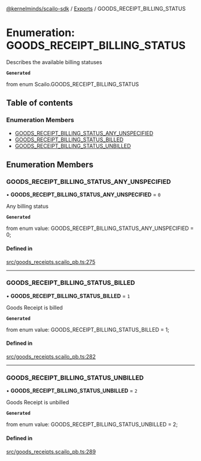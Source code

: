 [@kernelminds/scailo-sdk](../README.md) / [Exports](../modules.md) / GOODS\_RECEIPT\_BILLING\_STATUS

# Enumeration: GOODS\_RECEIPT\_BILLING\_STATUS

Describes the available billing statuses

**`Generated`**

from enum Scailo.GOODS_RECEIPT_BILLING_STATUS

## Table of contents

### Enumeration Members

- [GOODS\_RECEIPT\_BILLING\_STATUS\_ANY\_UNSPECIFIED](GOODS_RECEIPT_BILLING_STATUS.md#goods_receipt_billing_status_any_unspecified)
- [GOODS\_RECEIPT\_BILLING\_STATUS\_BILLED](GOODS_RECEIPT_BILLING_STATUS.md#goods_receipt_billing_status_billed)
- [GOODS\_RECEIPT\_BILLING\_STATUS\_UNBILLED](GOODS_RECEIPT_BILLING_STATUS.md#goods_receipt_billing_status_unbilled)

## Enumeration Members

### GOODS\_RECEIPT\_BILLING\_STATUS\_ANY\_UNSPECIFIED

• **GOODS\_RECEIPT\_BILLING\_STATUS\_ANY\_UNSPECIFIED** = ``0``

Any billing status

**`Generated`**

from enum value: GOODS_RECEIPT_BILLING_STATUS_ANY_UNSPECIFIED = 0;

#### Defined in

[src/goods_receipts.scailo_pb.ts:275](https://github.com/scailo/ts-sdk/blob/c10a36b57201dfa5903d4b53efa1e62aa6208936/src/goods_receipts.scailo_pb.ts#L275)

___

### GOODS\_RECEIPT\_BILLING\_STATUS\_BILLED

• **GOODS\_RECEIPT\_BILLING\_STATUS\_BILLED** = ``1``

Goods Receipt is billed

**`Generated`**

from enum value: GOODS_RECEIPT_BILLING_STATUS_BILLED = 1;

#### Defined in

[src/goods_receipts.scailo_pb.ts:282](https://github.com/scailo/ts-sdk/blob/c10a36b57201dfa5903d4b53efa1e62aa6208936/src/goods_receipts.scailo_pb.ts#L282)

___

### GOODS\_RECEIPT\_BILLING\_STATUS\_UNBILLED

• **GOODS\_RECEIPT\_BILLING\_STATUS\_UNBILLED** = ``2``

Goods Receipt is unbilled

**`Generated`**

from enum value: GOODS_RECEIPT_BILLING_STATUS_UNBILLED = 2;

#### Defined in

[src/goods_receipts.scailo_pb.ts:289](https://github.com/scailo/ts-sdk/blob/c10a36b57201dfa5903d4b53efa1e62aa6208936/src/goods_receipts.scailo_pb.ts#L289)
